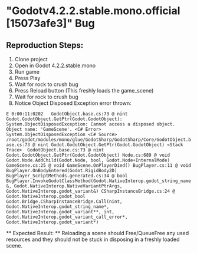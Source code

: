 # "Godotv4.2.2.stable.mono.official [15073afe3]" Bug

## Reproduction Steps:
1. Clone project
2. Open in Godot 4.2.2.stable.mono
3. Run game
4. Press Play
5. Wait for rock to crush bug
6. Press Reload button  (This freshly loads the game_scene)
7. Wait for rock to crush bug
8. Notice Object Disposed Exception error thrown:

`E 0:00:11:0202   GodotObject.base.cs:73 @ nint Godot.GodotObject.GetPtr(Godot.GodotObject): System.ObjectDisposedException: Cannot access a disposed object.
Object name: 'GameScene'.
  <C# Error>     System.ObjectDisposedException
  <C# Source>    /root/godot/modules/mono/glue/GodotSharp/GodotSharp/Core/GodotObject.base.cs:73 @ nint Godot.GodotObject.GetPtr(Godot.GodotObject)
  <Stack Trace>  GodotObject.base.cs:73 @ nint Godot.GodotObject.GetPtr(Godot.GodotObject)
                 Node.cs:689 @ void Godot.Node.AddChild(Godot.Node, bool, Godot.Node+InternalMode)
                 GameScene.cs:25 @ void GameScene.OnPlayerDied()
                 BugPlayer.cs:11 @ void BugPlayer.OnBodyEntered(Godot.RigidBody2D)
                 BugPlayer_ScriptMethods.generated.cs:34 @ bool BugPlayer.InvokeGodotClassMethod(Godot.NativeInterop.godot_string_name&, Godot.NativeInterop.NativeVariantPtrArgs, Godot.NativeInterop.godot_variant&)
                 CSharpInstanceBridge.cs:24 @ Godot.NativeInterop.godot_bool Godot.Bridge.CSharpInstanceBridge.Call(nint, Godot.NativeInterop.godot_string_name*, Godot.NativeInterop.godot_variant**, int, Godot.NativeInterop.godot_variant_call_error*, Godot.NativeInterop.godot_variant*)`

** Expected Result: **  Reloading a scene should Free/QueueFree any used resources and they should not be stuck in disposing in a freshly loaded scene.

